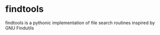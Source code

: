 findtools
=========

findtools is a pythonic implementation of file search routines inspired by GNU Findutils
